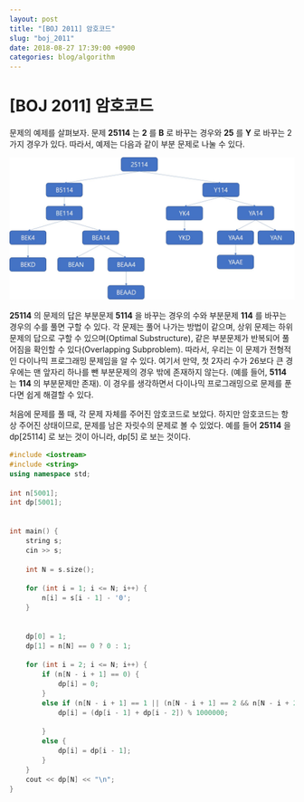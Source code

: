 ```yaml
---
layout: post
title: "[BOJ 2011] 암호코드"
slug: "boj_2011"
date: 2018-08-27 17:39:00 +0900
categories: blog/algorithm
---
```


# [BOJ 2011] 암호코드

문제의 예제를 살펴보자. 문제 **25114** 는 **2** 를 **B** 로 바꾸는 경우와 **25** 를 **Y** 로 바꾸는 2가지 경우가 있다. 따라서, 예제는 다음과 같이 부분 문제로 나눌 수 있다.



![boj2011_1.jpg](https://github.com/sjnov11/sjnov11.github.com/blob/master/_img/2018/08/27/boj2011_1.jpg?raw=true)





**25114** 의 문제의 답은 부분문제 **5114** 을 바꾸는 경우의 수와 부분문제 **114** 를 바꾸는 경우의 수를 풀면 구할 수 있다. 각 문제는 풀어 나가는 방법이 같으며, 상위 문제는 하위문제의 답으로 구할 수 있으며(Optimal Substructure), 같은 부분문제가 반복되어 풀어짐을 확인할 수 있다(Overlapping Subproblem). 따라서, 우리는 이 문제가 전형적인 다이나믹 프로그래밍 문제임을 알 수 있다. 여기서 만약, 첫 2자리 수가 26보다 큰 경우에는 맨 앞자리 하나를 뺀 부분문제의 경우 밖에 존재하지 않는다. (예를 들어, **5114** 는 **114** 의 부분문제만 존재). 이 경우를 생각하면서 다이나믹 프로그래밍으로 문제를 푼다면 쉽게 해결할 수 있다.



처음에 문제를 풀 때, 각 문제 자체를 주어진 암호코드로 보았다. 하지만 암호코드는 항상 주어진 상태이므로, 문제를 남은 자릿수의 문제로 볼 수 있었다. 예를 들어 **25114** 을 dp[25114] 로 보는 것이 아니라, dp[5] 로 보는 것이다.



```c++
#include <iostream>
#include <string>
using namespace std;

int n[5001];
int dp[5001];


int main() {
	string s;
	cin >> s;

	int N = s.size();
	
	for (int i = 1; i <= N; i++) {
		n[i] = s[i - 1] - '0';
	}


	dp[0] = 1;
	dp[1] = n[N] == 0 ? 0 : 1;
	
	for (int i = 2; i <= N; i++) {
		if (n[N - i + 1] == 0) {
			dp[i] = 0;
		}
		else if (n[N - i + 1] == 1 || (n[N - i + 1] == 2 && n[N - i + 2] <= 6) ) {
			dp[i] = (dp[i - 1] + dp[i - 2]) % 1000000;
			
		}		
		else {
			dp[i] = dp[i - 1];
		}
	}
	cout << dp[N] << "\n";
}
```







